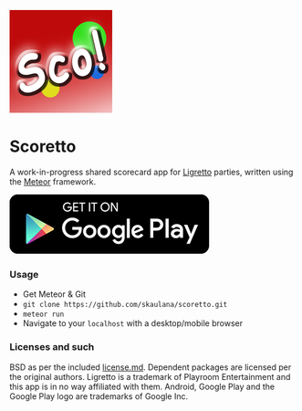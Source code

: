 ![Scoretto](/res/icon180.png?raw=true "Scoretto")

# Scoretto

A work-in-progress shared scorecard app for [Ligretto][1] parties,
written using the [Meteor][2] framework.

[![Get it on Google Play](/res/playbadge.png?raw=true)][3]

### Usage

* Get Meteor & Git
* `git clone https://github.com/skaulana/scoretto.git`
* `meteor run`
* Navigate to your `localhost` with a desktop/mobile browser

### Licenses and such

BSD as per the included [license.md][4]. Dependent packages are licensed
per the original authors. Ligretto is a trademark of Playroom Entertainment
and this app is in no way affiliated with them. Android, Google Play and the
Google Play logo are trademarks of Google Inc.

[1]: https://en.wikipedia.org/wiki/Ligretto
[2]: https://www.meteor.com/
[3]: https://play.google.com/store/apps/details?id=com.kaulana.scoretto
[4]: /license.md
